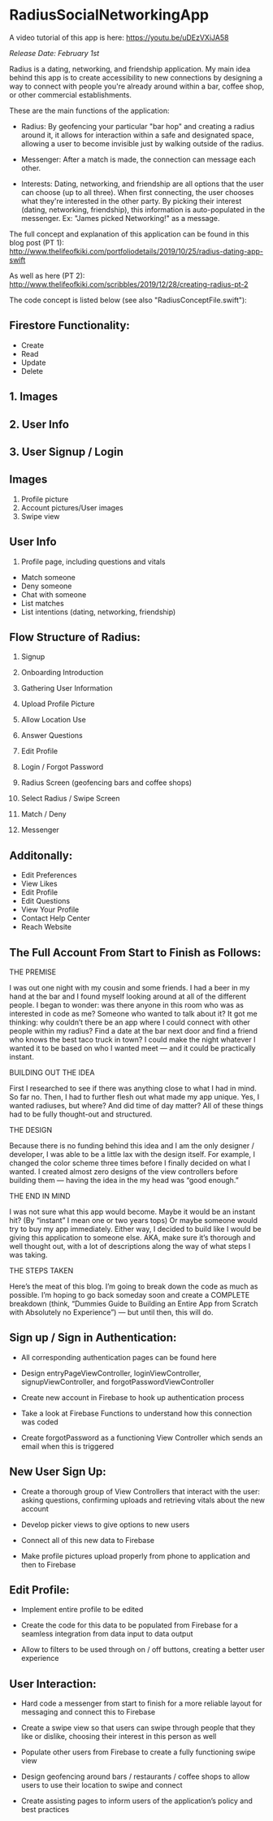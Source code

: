 # RadiusSocialNetworkingApp

A video tutorial of this app is here: https://youtu.be/uDEzVXiJA58

*Release Date: February 1st*

Radius is a dating, networking, and friendship application. My main idea behind this app is to create accessibility to new connections by designing a way to connect with people you're already around within a bar, coffee shop, or other commercial establishments. 

These are the main functions of the application:

- Radius: By geofencing your particular "bar hop" and creating a radius around it, it allows for interaction within a safe and designated space, allowing a user to become invisible just by walking outside of the radius.

- Messenger: After a match is made, the connection can message each other.

- Interests: Dating, networking, and friendship are all options that the user can choose (up to all three). When first connecting, the user chooses what they're interested in the other party. By picking their interest (dating, networking, friendship), this information is auto-populated in the messenger. Ex: "James picked Networking!" as a message.

The full concept and explanation of this application can be found in this blog post (PT 1): http://www.thelifeofkiki.com/portfoliodetails/2019/10/25/radius-dating-app-swift

As well as here (PT 2):
http://www.thelifeofkiki.com/scribbles/2019/12/28/creating-radius-pt-2

The code concept is listed below (see also "RadiusConceptFile.swift"):

## Firestore Functionality:
- Create
- Read
- Update
- Delete

 ## 1. Images
 ## 2. User Info
 ## 3. User Signup / Login

 ## Images
 1. Profile picture
 2. Account pictures/User images
 3. Swipe view

 ## User Info
 1. Profile page, including questions and vitals

 * Match someone
 * Deny someone
 * Chat with someone
 * List matches
 * List intentions (dating, networking, friendship)
 

## Flow Structure of Radius:

 1. Signup
 2. Onboarding Introduction
 3. Gathering User Information
 4. Upload Profile Picture
 5. Allow Location Use
 6. Answer Questions
 7. Edit Profile
 
 1. Login / Forgot Password
 2. Radius Screen (geofencing bars and coffee shops)
 3. Select Radius / Swipe Screen
 4. Match / Deny
 5. Messenger
 
 ## Additonally:
 - Edit Preferences
 - View Likes
 - Edit Profile
 - Edit Questions
 - View Your Profile
 - Contact Help Center
 - Reach Website
 
 ## The Full Account From Start to Finish as Follows:
 
 THE PREMISE
 
I was out one night with my cousin and some friends. I had a beer in my hand at the bar and I found myself looking around at all of the different people. I began to wonder: was there anyone in this room who was as interested in code as me? Someone who wanted to talk about it? It got me thinking: why couldn’t there be an app where I could connect with other people within my radius? Find a date at the bar next door and find a friend who knows the best taco truck in town? I could make the night whatever I wanted it to be based on who I wanted meet — and it could be practically instant.

BUILDING OUT THE IDEA

First I researched to see if there was anything close to what I had in mind. So far no. Then, I had to further flesh out what made my app unique. Yes, I wanted radiuses, but where? And did time of day matter? All of these things had to be fully thought-out and structured.

THE DESIGN

Because there is no funding behind this idea and I am the only designer / developer, I was able to be a little lax with the design itself. For example, I changed the color scheme three times before I finally decided on what I wanted. I created almost zero designs of the view controllers before building them — having the idea in the my head was “good enough.” 

THE END IN MIND

I was not sure what this app would become. Maybe it would be an instant hit? (By “instant” I mean one or two years tops) Or maybe someone would try to buy my app immediately. Either way, I decided to build like I would be giving this application to someone else. AKA, make sure it’s thorough and well thought out, with a lot of descriptions along the way of what steps I was taking.

THE STEPS TAKEN

Here’s the meat of this blog. I’m going to break down the code as much as possible. I’m hoping to go back someday soon and create a COMPLETE breakdown (think, “Dummies Guide to Building an Entire App from Scratch with Absolutely no Experience”) — but until then, this will do.

## Sign up / Sign in Authentication: 

- All corresponding authentication pages can be found here

- Design entryPageViewController, loginViewController, signupViewController, and forgotPasswordViewController

- Create new account in Firebase to hook up authentication process

- Take a look at Firebase Functions to understand how this connection was coded

- Create forgotPassword as a functioning View Controller which sends an email when this is triggered

## New User Sign Up: 

- Create a thorough group of View Controllers that interact with the user: asking questions, confirming uploads and retrieving vitals about the new account

- Develop picker views to give options to new users

- Connect all of this new data to Firebase

- Make profile pictures upload properly from phone to application and then to Firebase

## Edit Profile: 

- Implement entire profile to be edited

- Create the code for this data to be populated from Firebase for a seamless integration from data input to data output

- Allow to filters to be used through on / off buttons, creating a better user experience

## User Interaction: 

- Hard code a messenger from start to finish for a more reliable layout for messaging and connect this to Firebase

- Create a swipe view so that users can swipe through people that they like or dislike, choosing their interest in this person as well

- Populate other users from Firebase to create a fully functioning swipe view

- Design geofencing around bars / restaurants / coffee shops to allow users to use their location to swipe and connect

- Create assisting pages to inform users of the application’s policy and best practices
 


